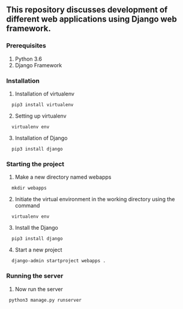 ## This repository discusses development of different web applications using Django web framework.

### Prerequisites
  1. Python 3.6
  2. Django Framework
  
### Installation
  1. Installation of virtualenv
  
  ```
    pip3 install virtualenv
   ```
  
  2. Setting up virtualenv
  
  ```
    virtualenv env
  ```
  
  3. Installation of Django 
  
  ```
    pip3 install django
  ```

### Starting the project
  1. Make a new directory named webapps  
  
  ```
    mkdir webapps
  ```
  
  2. Initiate the virtual environment in the working directory using the command
  
  ```
    virtualenv env
  ```

  3. Install the Django
  
  ```
    pip3 install django
   ```
  
  4. Start a new project  
  
  ```
    django-admin startproject webapps .
   ```

### Running the server
  1. Now run the server
   
   ```
    python3 manage.py runserver
   ```

  
